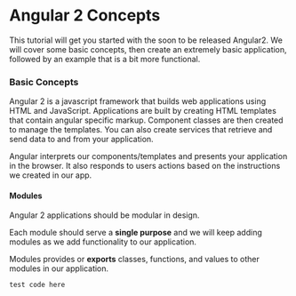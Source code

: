 # Angular 2 Concepts

This tutorial will get you started with the soon to be released Angular2. We will cover some basic concepts, then create an extremely basic application, followed by an example that is a bit more functional.

### Basic Concepts

Angular 2 is a javascript framework that builds web applications using HTML and JavaScript. Applications are built by creating HTML templates that contain angular specific markup. Component classes are then created to manage the templates. You can also create services that retrieve and send data to and from your application.

Angular interprets our components/templates and presents your application in the browser. It also responds to users actions based on the instructions we created in our app.

#### Modules

Angular 2 applications should be modular in design.

Each module should serve a **single purpose** and we will keep adding modules as we add functionality to our application.

Modules provides or **exports** classes, functions, and values to other modules in our application.

```
test code here
```
